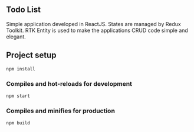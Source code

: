 ## Todo List

Simple application developed in ReactJS. States are managed by Redux Toolkit. RTK Entity is used to make the applications CRUD code simple and elegant. 

## Project setup
```
npm install
```

### Compiles and hot-reloads for development
```
npm start
```

### Compiles and minifies for production
```
npm build
```
